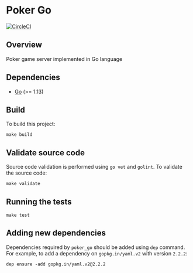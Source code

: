 # Poker Go

[![CircleCI](https://circleci.com/gh/herry13/poker-go.svg?style=svg)](https://circleci.com/gh/herry13/poker-go)

## Overview

Poker game server implemented in Go language

## Dependencies

- [Go](https://golang.org) (>= 1.13)

## Build

To build this project:

```
make build
```

## Validate source code

Source code validation is performed using `go vet` and `golint`. To validate the source code:

```
make validate
```

## Running the tests

```
make test
```

## Adding new dependencies

Dependencies required by `poker_go` should be added using `dep` command.
For example, to add a dependency on `gopkg.in/yaml.v2` with version `2.2.2`:

```
dep ensure -add gopkg.in/yaml.v2@2.2.2
```

